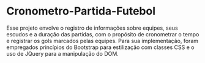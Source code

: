 # Cronometro-Partida-Futebol
 Esse projeto envolve o registro de informações sobre equipes, seus escudos e a duração das partidas, com o propósito de cronometrar o tempo e registrar os gols marcados pelas equipes. Para sua implementação, foram empregados princípios do Bootstrap para estilização com classes CSS e o uso de JQuery para a manipulação do DOM. 

